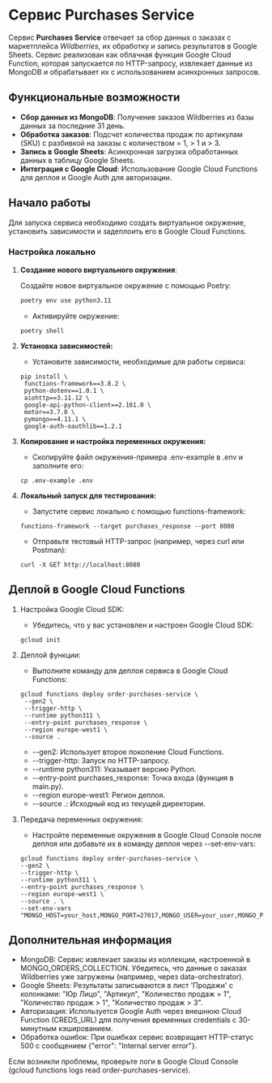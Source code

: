 # Сервис Purchases Service

Сервис **Purchases Service** отвечает за сбор данных о заказах с маркетплейса *Wildberries*, их обработку и запись результатов в Google Sheets. Сервис реализован как облачная функция Google Cloud Function, которая запускается по HTTP-запросу, извлекает данные из MongoDB и обрабатывает их с использованием асинхронных запросов.

## Функциональные возможности

- **Сбор данных из MongoDB**: Получение заказов Wildberries из базы данных за последние 31 день.
- **Обработка заказов**: Подсчет количества продаж по артикулам (SKU) с разбивкой на заказы с количеством = 1, > 1 и > 3.
- **Запись в Google Sheets**: Асинхронная загрузка обработанных данных в таблицу Google Sheets.
- **Интеграция с Google Cloud**: Использование Google Cloud Functions для деплоя и Google Auth для авторизации.

## Начало работы

Для запуска сервиса необходимо создать виртуальное окружение, установить зависимости и задеплоить его в Google Cloud Functions.

### Настройка локально

1. **Создание нового виртуального окружения**:

   Создайте новое виртуальное окружение с помощью Poetry:
   ```bash
   poetry env use python3.11
   ```
   
    - Активируйте окружение:
   ```
   poetry shell
   ```
   
2. **Установка зависимостей:**
    - Установите зависимости, необходимые для работы сервиса:
   ```
   pip install \
    functions-framework==3.8.2 \
    python-dotenv==1.0.1 \
    aiohttp==3.11.12 \
    google-api-python-client==2.161.0 \
    motor==3.7.0 \
    pymongo==4.11.1 \
    google-auth-oauthlib==1.2.1
   ```
   
3. **Копирование и настройка переменных окружения:**
    - Скопируйте файл окружения-примера .env-example в .env и заполните его:
   ```
   cp .env-example .env
   ```

4. **Локальный запуск для тестирования:**
    - Запустите сервис локально с помощью functions-framework:
   ```
   functions-framework --target purchases_response --port 8080
   ```
    - Отправьте тестовый HTTP-запрос (например, через curl или Postman):
   ```
   curl -X GET http://localhost:8080
   ```

## Деплой в Google Cloud Functions
1. Настройка Google Cloud SDK:
    - Убедитесь, что у вас установлен и настроен Google Cloud SDK:
   ```
   gcloud init
   ```
2. Деплой функции:
    - Выполните команду для деплоя сервиса в Google Cloud Functions:
   ```
   gcloud functions deploy order-purchases-service \
    --gen2 \
    --trigger-http \
    --runtime python311 \
    --entry-point purchases_response \
    --region europe-west1 \
    --source .
   ```
    - --gen2: Использует второе поколение Cloud Functions.
    - --trigger-http: Запуск по HTTP-запросу.
    - --runtime python311: Указывает версию Python.
    - --entry-point purchases_response: Точка входа (функция в main.py).
    - --region europe-west1: Регион деплоя.
    - --source .: Исходный код из текущей директории.


3. Передача переменных окружения:
    - Настройте переменные окружения в Google Cloud Console после деплоя или добавьте их в команду деплоя через --set-env-vars:
    ```
   gcloud functions deploy order-purchases-service \
    --gen2 \
    --trigger-http \
    --runtime python311 \
    --entry-point purchases_response \
    --region europe-west1 \
    --source . \
    --set-env-vars "MONGO_HOST=your_host,MONGO_PORT=27017,MONGO_USER=your_user,MONGO_PASS=your_pass,MONGO_DB=your_db,SHEET_ID=your_sheet_id,CREDS_URL=your_creds_url"
   ```
   
## Дополнительная информация
- MongoDB: Сервис извлекает заказы из коллекции, настроенной в MONGO_ORDERS_COLLECTION. Убедитесь, что данные о заказах Wildberries уже загружены (например, через data-orchestrator).
- Google Sheets: Результаты записываются в лист 'Продажи' с колонками: "Юр Лицо", "Артикул", "Количество продаж = 1", "Количество продаж > 1", "Количество продаж > 3".
- Авторизация: Используется Google Auth через внешнюю Cloud Function (CREDS_URL) для получения временных credentials с 30-минутным кэшированием.
- Обработка ошибок: При ошибках сервис возвращает HTTP-статус 500 с сообщением {"error": "Internal server error"}.

Если возникли проблемы, проверьте логи в Google Cloud Console (gcloud functions logs read order-purchases-service).
